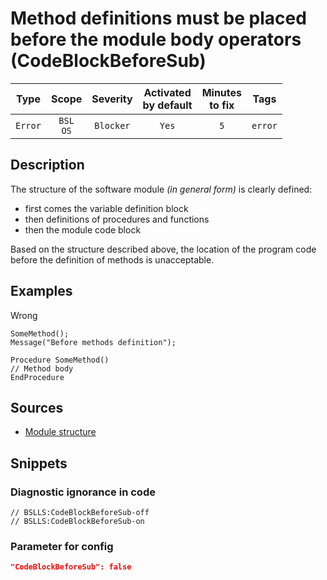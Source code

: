 # Method definitions must be placed before the module body operators (CodeBlockBeforeSub)

|  Type   |        Scope        | Severity  |    Activated<br>by default    |    Minutes<br>to fix    |  Tags   |
|:-------:|:-------------------:|:---------:|:-----------------------------:|:-----------------------:|:-------:|
| `Error` |    `BSL`<br>`OS`    | `Blocker` |             `Yes`             |           `5`           | `error` |

<!-- Блоки выше заполняются автоматически, не трогать -->
## Description
<!-- Описание диагностики заполняется вручную. Необходимо понятным языком описать смысл и схему работу -->

The structure of the software module *(in general form)* is clearly defined:

- first comes the variable definition block
- then definitions of procedures and functions
- then the module code block

Based on the structure described above, the location of the program code before the definition of methods is unacceptable.

## Examples
<!-- В данном разделе приводятся примеры, на которые диагностика срабатывает, а также можно привести пример, как можно исправить ситуацию -->

Wrong

```bsl
SomeMethod();
Message("Before methods definition");

Procedure SomeMethod()
// Method body
EndProcedure
```

## Sources
<!-- Необходимо указывать ссылки на все источники, из которых почерпнута информация для создания диагностики -->


* [Module structure](https://its.1c.ru/db/v8std/content/455/hdoc)

## Snippets

<!-- Блоки ниже заполняются автоматически, не трогать -->
### Diagnostic ignorance in code

```bsl
// BSLLS:CodeBlockBeforeSub-off
// BSLLS:CodeBlockBeforeSub-on
```

### Parameter for config

```json
"CodeBlockBeforeSub": false
```
